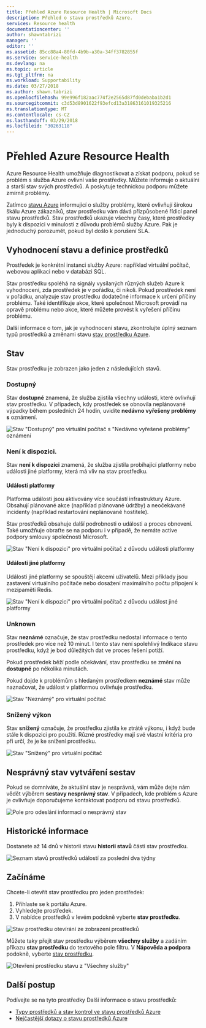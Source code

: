 ```yaml
---
title: Přehled Azure Resource Health | Microsoft Docs
description: Přehled o stavu prostředků Azure.
services: Resource health
documentationcenter: ''
author: shawntabrizi
manager: ''
editor: ''
ms.assetid: 85cc88a4-80fd-4b9b-a30a-34ff3782855f
ms.service: service-health
ms.devlang: na
ms.topic: article
ms.tgt_pltfrm: na
ms.workload: Supportability
ms.date: 03/27/2018
ms.author: shawn.tabrizi
ms.openlocfilehash: 99e996f182aac774f2e2565d87fd0debaba1b2d1
ms.sourcegitcommit: c3d53d8901622f93efcd13a31863161019325216
ms.translationtype: MT
ms.contentlocale: cs-CZ
ms.lasthandoff: 03/29/2018
ms.locfileid: "30263118"
---
```

# <a name="azure-resource-health-overview"></a>Přehled Azure Resource Health
 
Azure Resource Health umožňuje diagnostikovat a získat podporu, pokud se problém s služba Azure ovlivní vaše prostředky. Můžete informuje o aktuální a starší stav svých prostředků. A poskytuje technickou podporu můžete zmírnit problémy.

Zatímco [stavu Azure](https://status.azure.com) informující o služby problémy, které ovlivňují širokou škálu Azure zákazníků, stav prostředku vám dává přizpůsobené řídicí panel stavu prostředků. Stav prostředků ukazuje všechny časy, které prostředky byly k dispozici v minulosti z důvodu problémů služby Azure. Pak je jednoduchý porozumět, pokud byl došlo k porušení SLA. 

## <a name="resource-definition-and-health-assessment"></a>Vyhodnocení stavu a definice prostředků
Prostředek je konkrétní instanci služby Azure: například virtuální počítač, webovou aplikaci nebo v databázi SQL.

Stav prostředku spoléhá na signály vysílaných různých služeb Azure k vyhodnocení, zda prostředek je v pořádku, či nikoli. Pokud prostředek není v pořádku, analyzuje stav prostředku dodatečné informace k určení příčiny problému. Také identifikuje akce, které společnost Microsoft provádí na opravě problému nebo akce, které můžete provést k vyřešení příčinu problému. 

Další informace o tom, jak je vyhodnocení stavu, zkontrolujte úplný seznam typů prostředků a změnami stavu [stav prostředku Azure](resource-health-checks-resource-types.md).

## <a name="health-status"></a>Stav
Stav prostředku je zobrazen jako jeden z následujících stavů.

### <a name="available"></a>Dostupný
Stav **dostupné** znamená, že služba zjistila všechny události, které ovlivňují stav prostředku. V případech, kdy prostředek se obnovila neplánované výpadky během posledních 24 hodin, uvidíte **nedávno vyřešeny problémy s** oznámení.

![Stav "Dostupný" pro virtuální počítač s "Nedávno vyřešené problémy" oznámení](./media/resource-health-overview/Available.png)

### <a name="unavailable"></a>Není k dispozici.
Stav **není k dispozici** znamená, že služba zjistila probíhající platformy nebo události jiné platformy, která má vliv na stav prostředku.

#### <a name="platform-events"></a>Události platformy
Platforma události jsou aktivovány více součástí infrastruktury Azure. Obsahují plánované akce (například plánované údržby) a neočekávané incidenty (například restartování neplánované hostitele).

Stav prostředků obsahuje další podrobnosti o události a proces obnovení. Také umožňuje obraťte se na podporu i v případě, že nemáte active podpory smlouvy společnosti Microsoft.

![Stav "Není k dispozici" pro virtuální počítač z důvodu události platformy](./media/resource-health-overview/Unavailable.png)

#### <a name="non-platform-events"></a>Události jiné platformy
Události jiné platformy se spouštějí akcemi uživatelů. Mezi příklady jsou zastavení virtuálního počítače nebo dosažení maximálního počtu připojení k mezipaměti Redis.

![Stav "Není k dispozici" pro virtuální počítač z důvodu událost jiné platformy](./media/resource-health-overview/Unavailable_NonPlatform.png)

### <a name="unknown"></a>Unknown
Stav **neznámé** označuje, že stav prostředku nedostal informace o tento prostředek pro více než 10 minut. I tento stav není spolehlivý Indikace stavu prostředku, když je bod důležitých dat ve proces řešení potíží.

Pokud prostředek běží podle očekávání, stav prostředku se změní na **dostupné** po několika minutách.

Pokud dojde k problémům s hledaným prostředkem **neznámé** stav může naznačovat, že událost v platformou ovlivňuje prostředku.

![Stav "Neznámý" pro virtuální počítač](./media/resource-health-overview/Unknown.png)

### <a name="degraded"></a>Snížený výkon
Stav **snížený** označuje, že prostředku zjistila ke ztrátě výkonu, i když bude stále k dispozici pro použití.
Různé prostředky mají své vlastní kritéria pro při určí, že je ke snížení prostředku.

![Stav "Snížený" pro virtuální počítač](./media/resource-health-overview/degraded.png)

## <a name="reporting-an-incorrect-status"></a>Nesprávný stav vytváření sestav
Pokud se domníváte, že aktuální stav je nesprávná, vám může dejte nám vědět výběrem **sestavy nesprávný stav**. V případech, kde problém s Azure je ovlivňuje doporučujeme kontaktovat podporu od stavu prostředků. 

![Pole pro odeslání informací o nesprávný stav](./media/resource-health-overview/incorrect-status.png)

## <a name="historical-information"></a>Historické informace
Dostanete až 14 dnů v historii stavu **historii stavů** části stav prostředku. 

![Seznam stavů prostředků událostí za poslední dva týdny](./media/resource-health-overview/history-blade.png)

## <a name="getting-started"></a>Začínáme
Chcete-li otevřít stav prostředku pro jeden prostředek:
1.  Přihlaste se k portálu Azure.
2.  Vyhledejte prostředek.
3.  V nabídce prostředků v levém podokně vyberte **stav prostředku**.

![Stav prostředku otevírání ze zobrazení prostředků](./media/resource-health-overview/from-resource-blade.png)

Můžete taky přejít stav prostředku výběrem **všechny služby** a zadáním příkazu **stav prostředku** do textového pole filtru. V **Nápověda a podpora** podokně, vyberte [stav prostředku](https://ms.portal.azure.com/#blade/Microsoft_Azure_Monitoring/AzureMonitoringBrowseBlade/resourceHealth).

![Otevření prostředku stavu z "Všechny služby"](./media/resource-health-overview/FromOtherServices.png)

## <a name="next-steps"></a>Další postup

Podívejte se na tyto prostředky Další informace o stavu prostředků:
-  [Typy prostředků a stav kontrol ve stavu prostředků Azure](resource-health-checks-resource-types.md)
-  [Nejčastější dotazy o stavu prostředků Azure](resource-health-faq.md)




